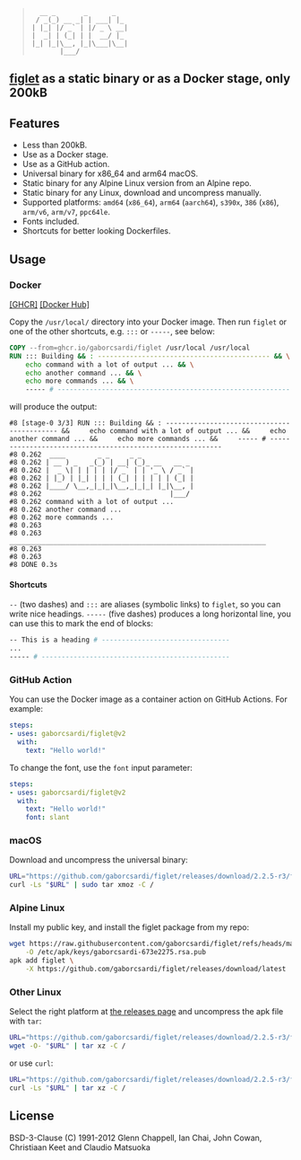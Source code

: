 > ```
>   __ _       _      _
>  / _(_) __ _| | ___| |_
> | |_| |/ _` | |/ _ \ __|
> |  _| | (_| | |  __/ |_
> |_| |_|\__, |_|\___|\__|
>        |___/
> ```

## [figlet](http://www.figlet.org/) as a static binary or as a Docker stage, only 200kB

## Features

* Less than 200kB.
* Use as a Docker stage.
* Use as a GitHub action.
* Universal binary for x86_64 and arm64 macOS.
* Static binary for any Alpine Linux version from an Alpine repo.
* Static binary for any Linux, download and uncompress manually.
* Supported platforms: `amd64` (`x86_64`), `arm64` (`aarch64`), `s390x`,
  `386` (`x86`), `arm/v6`, `arm/v7`, `ppc64le`.
* Fonts included.
* Shortcuts for better looking Dockerfiles.

## Usage

### Docker

[[GHCR]](https://github.com/gaborcsardi/figlet)
[[Docker Hub]](https://hub.docker.com/r/gaborcsardi/figlet)

Copy the `/usr/local/` directory into your Docker image.
Then run `figlet` or one of the other shortcuts, e.g. `:::` or `-----`,
see below:

```Dockerfile
COPY --from=ghcr.io/gaborcsardi/figlet /usr/local /usr/local
RUN ::: Building && : ------------------------------------------- && \
    echo command with a lot of output ... && \
    echo another command ... && \
    echo more commands ... && \
    ----- # ----------------------------------------------------------
```
will produce the output:
```
#8 [stage-0 3/3] RUN ::: Building && : ------------------------------------------- &&     echo command with a lot of output ... &&     echo another command ... &&     echo more commands ... &&     ----- # ----------------------------------------------------------
#8 0.262  ____        _ _     _ _
#8 0.262 | __ ) _   _(_) | __| (_)_ __   __ _
#8 0.262 |  _ \| | | | | |/ _` | | '_ \ / _` |
#8 0.262 | |_) | |_| | | | (_| | | | | | (_| |
#8 0.262 |____/ \__,_|_|_|\__,_|_|_| |_|\__, |
#8 0.262                                |___/
#8 0.262 command with a lot of output ...
#8 0.262 another command ...
#8 0.262 more commands ...
#8 0.263
#8 0.263 ________________________________________________________________
#8 0.263
#8 0.263
#8 DONE 0.3s
```

#### Shortcuts

`--` (two dashes) and `:::` are aliases (symbolic links) to `figlet`, so
you can write nice headings. `-----` (five dashes) produces a long
horizontal line, you can use this to mark the end of blocks:

```sh
-- This is a heading # --------------------------------
...
----- # -----------------------------------------------
```

### GitHub Action

You can use the Docker image as a container action on GitHub Actions.
For example:

```yaml
steps:
- uses: gaborcsardi/figlet@v2
  with:
    text: "Hello world!"
```

To change the font, use the `font` input parameter:

```yaml
steps:
- uses: gaborcsardi/figlet@v2
  with:
    text: "Hello world!"
    font: slant
```

### macOS

Download and uncompress the universal binary:
```sh
URL="https://github.com/gaborcsardi/figlet/releases/download/2.2.5-r3/figlet-macos-2.2.5-r3.tar.gz"
curl -Ls "$URL" | sudo tar xmoz -C /
```

### Alpine Linux

Install my public key, and install the figlet package from my repo:

```sh
wget https://raw.githubusercontent.com/gaborcsardi/figlet/refs/heads/main/gaborcsardi-673e2275.rsa.pub \
    -O /etc/apk/keys/gaborcsardi-673e2275.rsa.pub
apk add figlet \
    -X https://github.com/gaborcsardi/figlet/releases/download/latest
```

### Other Linux

Select the right platform at [the releases page](
  https://github.com/gaborcsardi/figlet/releases/latest) and uncompress
the apk file with `tar`:

```sh
URL="https://github.com/gaborcsardi/figlet/releases/download/2.2.5-r3/figlet-2.2.5-r3-aarch64.apk"
wget -O- "$URL" | tar xz -C /
```
or use `curl`:
```sh
URL="https://github.com/gaborcsardi/figlet/releases/download/2.2.5-r3/figlet-2.2.5-r3-aarch64.apk"
curl -Ls "$URL" | tar xz -C /
```
## License

BSD-3-Clause (C) 1991-2012 Glenn Chappell, Ian Chai, John Cowan,
Christiaan Keet and Claudio Matsuoka
